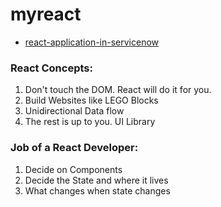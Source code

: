 # myreact

- [react-application-in-servicenow](https://medium.com/@pishchulin/react-application-in-servicenow-8bdbb1e69c0c)


### React Concepts:
1. Don't touch the DOM. React will do it for you.
2. Build Websites like LEGO Blocks
3. Unidirectional Data flow
4. The rest is up to you. UI Library

### Job of a React Developer:
1. Decide on Components
2. Decide the State and where it lives
3. What changes when state changes


